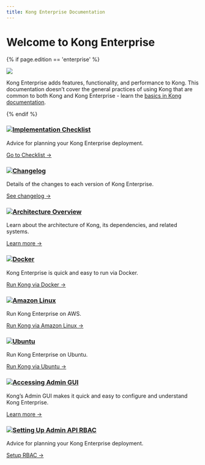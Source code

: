 ```yaml
---
title: Kong Enterprise Documentation
---
```

# Welcome to Kong Enterprise

{% if page.edition == 'enterprise' %}
<div class="alert alert-ee">
  <div class="alert-body">
    <div class="left">
      <img src="/assets/images/icons/icn-buildings.svg" />
    </div>
    <p>Kong Enterprise adds features, functionality, and performance to Kong. This documentation doesn’t cover the general practices of using Kong that are common to both Kong  and Kong Enterprise - learn the <a href="">basics in Kong documentation</a>.</p>
  </div>
</div>
{% endif %}

<div class="docs-grid">
  <div class="docs-grid-block">
    <h3><img src="/assets/images/icons/documentation/icn-window.svg" /><a href="/enterprise/{{page.kong_version}}/kong-implementation-checklist">Implementation Checklist</a></h3>
    <p>Advice for planning your Kong Enterprise deployment.</p>
    <a href="/enterprise/{{page.kong_version}}/kong-implementation-checklist">Go to Checklist &rarr;</a>
  </div>

  <div class="docs-grid-block">
    <h3><img src="/assets/images/icons/documentation/icn-window.svg" /><a href="/enterprise/changelog">Changelog</a></h3>
    <p>Details of the changes to each version of Kong Enterprise.</p>
    <a href="/enterprise/changelog/">See changelog &rarr;</a>
  </div>

  <div class="docs-grid-block">
    <h3><img src="/assets/images/icons/documentation/icn-window.svg" /><a href="/enterprise/{{page.kong_version}}/kong-architecture-overview/">Architecture Overview</a></h3>
    <p>Learn about the architecture of Kong, its dependencies, and related systems.</p>
    <a href="/enterprise/{{page.kong_version}}/kong-architecture-overview/">Learn more &rarr;</a>
  </div>

  <div class="docs-grid-block">
    <h3><img src="/assets/images/icons/documentation/icn-window.svg" /><a href="/enterprise/{{page.kong_version}}/installation/docker/">Docker</a></h3>
    <p>Kong Enterprise is quick and easy to run via Docker.</p>
    <a href="/enterprise/{{page.kong_version}}/installation/docker">Run Kong via Docker &rarr;</a>
  </div>

  <div class="docs-grid-block">
    <h3><img src="/assets/images/icons/documentation/icn-window.svg" /><a href="/enterprise/{{page.kong_version}}/installation/amazon-linux">Amazon Linux</a></h3>
    <p>Run Kong Enterprise on AWS.</p>
    <a href="/enterprise/{{page.kong_version}}/installation/amazon-linux/">Run Kong via Amazon Linux &rarr;</a>
  </div>

  <div class="docs-grid-block">
    <h3><img src="/assets/images/icons/documentation/icn-window.svg" /><a href="/enterprise/{{page.kong_version}}/installation/ubuntu">Ubuntu</a></h3>
    <p>Run Kong Enterprise on Ubuntu.</p>
    <a href="/enterprise/{{page.kong_version}}/installation/ubuntu/">Run Kong via Ubuntu &rarr;</a>
  </div>

  <div class="docs-grid-block">
    <h3><img src="/assets/images/icons/documentation/icn-window.svg" /><a href="/enterprise/{{page.kong_version}}/admin-gui/">Accessing Admin GUI</a></h3>
    <p>Kong’s Admin GUI makes it quick and easy to configure and understand Kong Enterprise.</p>
    <a href="/enterprise/{{page.kong_version}}/admin-gui/">Learn more &rarr;</a>
  </div>

  <div class="docs-grid-block">
    <h3><img src="/assets/images/icons/documentation/icn-window.svg" /><a href="/enterprise/{{page.kong_version}}/setting-up-admin-api-rbac/">Setting Up Admin API RBAC</a></h3>
    <p>Advice for planning your Kong Enterprise deployment.</p>
    <a href="/enterprise/{{page.kong_version}}/setting-up-admin-api-rbac/">Setup RBAC &rarr;</a>
  </div>
</div>
